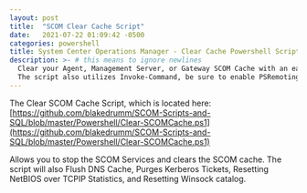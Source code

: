 ```yaml
---
layout: post
title:  "SCOM Clear Cache Script"
date:   2021-07-22 01:09:42 -0500
categories: powershell
title: System Center Operations Manager - Clear Cache Powershell Script
description: >- # this means to ignore newlines
  Clear your Agent, Management Server, or Gateway SCOM Cache with an easy to use Powershell Script!
  The script also utilizes Invoke-Command, be sure to enable PSRemoting to allow you to utilize this script across servers if needed.
---
```

  The Clear SCOM Cache Script, which is located here: \
  [https://github.com/blakedrumm/SCOM-Scripts-and-SQL/blob/master/Powershell/Clear-SCOMCache.ps1](https://github.com/blakedrumm/SCOM-Scripts-and-SQL/blob/master/Powershell/Clear-SCOMCache.ps1)
  
  Allows you to stop the SCOM Services and clears the SCOM cache. The script will also Flush DNS Cache, Purges Kerberos Tickets, Resetting NetBIOS over TCPIP Statistics, and Resetting Winsock catalog.
<!--
Having trouble with Pages? Check out our [documentation](https://docs.github.com/categories/github-pages-basics/) or [contact support](https://support.github.com/contact) and we’ll help you sort it out.
-->
